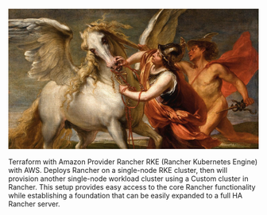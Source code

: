 ![Intro](./docs/pegasus.png)

Terraform with Amazon Provider Rancher RKE (Rancher Kubernetes Engine) with AWS. Deploys Rancher on a single-node RKE cluster, then will provision another single-node workload cluster using a Custom cluster in Rancher. This setup provides easy access to the core Rancher functionality while establishing a foundation that can be easily expanded to a full HA Rancher server.